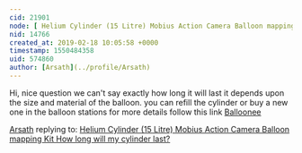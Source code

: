 ```yaml
---
cid: 21901
node: [ Helium Cylinder (15 Litre) Mobius Action Camera Balloon mapping Kit How long will my cylinder last?](../notes/suman/08-18-2017/helium-cylinder-15-litre-mobius-action-camera-balloon-mapping-kit-how-long-will-my-cylinder-last)
nid: 14766
created_at: 2019-02-18 10:05:58 +0000
timestamp: 1550484358
uid: 574860
author: [Arsath](../profile/Arsath)
---
```


 Hi, nice question we can't say exactly how long it will last it depends upon the size and material of the balloon. you can refill the cylinder or buy a new one in the balloon stations for more details follow this link [Balloonee](http://www.balloonee.com/products/)

[Arsath](../profile/Arsath) replying to: [ Helium Cylinder (15 Litre) Mobius Action Camera Balloon mapping Kit How long will my cylinder last?](../notes/suman/08-18-2017/helium-cylinder-15-litre-mobius-action-camera-balloon-mapping-kit-how-long-will-my-cylinder-last)

